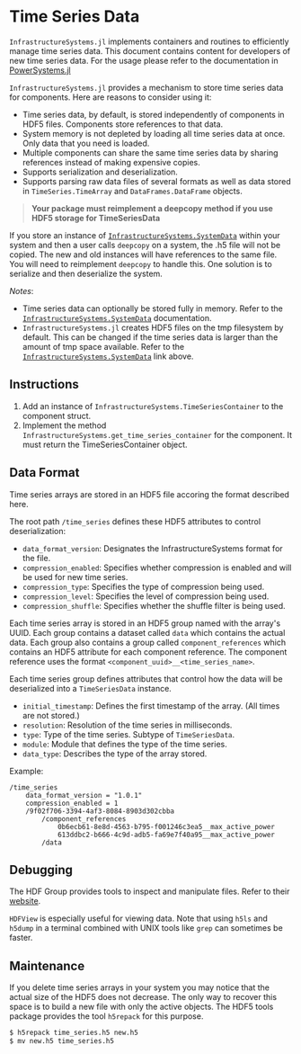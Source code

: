 # Time Series Data

`InfrastructureSystems.jl` implements containers and routines to efficiently manage time
series data. This document contains content for developers of new time series data. For the
usage please refer to the documentation in [PowerSystems.jl](https://nrel-siip.github.io/PowerSystems.jl/stable)

`InfrastructureSystems.jl` provides a mechanism to store time series data for
components. Here are reasons to consider using it:

- Time series data, by default, is stored independently of components in HDF5 files.
Components store references to that data.
- System memory is not depleted by loading all time series data at once. Only data that you
need is loaded.
- Multiple components can share the same time series data by sharing references instead of
making expensive copies.
- Supports serialization and deserialization.
- Supports parsing raw data files of several formats as well as data stored in
  `TimeSeries.TimeArray` and `DataFrames.DataFrame` objects.

> **Your package must reimplement a deepcopy method if you use HDF5 storage for TimeSeriesData**

If you store an instance of [`InfrastructureSystems.SystemData`](@ref) within your
system and then a user calls `deepcopy` on a system, the .h5 file will not be copied.
The new and old instances will have references to the same file. You will need to
reimplement `deepcopy` to handle this. One solution is to serialize and then
deserialize the system.

*Notes*:

- Time series data can optionally be stored fully in memory. Refer to the
[`InfrastructureSystems.SystemData`](@ref) documentation.
- `InfrastructureSystems.jl` creates HDF5 files on the tmp filesystem by default.
  This can be changed if the time series data is larger than the amount of
  tmp space available. Refer to the [`InfrastructureSystems.SystemData`](@ref) link above.

## Instructions

1. Add an instance of `InfrastructureSystems.TimeSeriesContainer` to the component struct.
2. Implement the method `InfrastructureSystems.get_time_series_container` for the
   component. It must return the TimeSeriesContainer object.


## Data Format
Time series arrays are stored in an HDF5 file accoring the format described here.

The root path ``/time_series`` defines these HDF5 attributes to control deserialization:

- ``data_format_version``: Designates the InfrastructureSystems format for the file.
- ``compression_enabled``: Specifies whether compression is enabled and will be used for new time series.
- ``compression_type``: Specifies the type of compression being used.
- ``compression_level``: Specifies the level of compression being used.
- ``compression_shuffle``: Specifies whether the shuffle filter is being used.

Each time series array is stored in an HDF5 group named with the array's UUID.
Each group contains a dataset called ``data`` which contains the actual data.
Each group also contains a group called ``component_references`` which contains
an HDF5 attribute for each component reference. The component reference uses the
format ``<component_uuid>__<time_series_name>``.

Each time series group defines attributes that control how the data will be deserialized into a ``TimeSeriesData`` instance.

- ``initial_timestamp``: Defines the first timestamp of the array. (All times are not stored.)
- ``resolution``: Resolution of the time series in milliseconds.
- ``type``: Type of the time series. Subtype of ``TimeSeriesData``.
- ``module``: Module that defines the type of the time series.
- ``data_type``: Describes the type of the array stored.

Example:

```
/time_series
    data_format_version = "1.0.1"
    compression_enabled = 1
    /9f02f706-3394-4af3-8084-8903d302cbba
        /component_references
            0b6ecb61-8e8d-4563-b795-f001246c3ea5__max_active_power
            613ddbc2-b666-4c9d-adb5-fa69e7f40a95__max_active_power
        /data
```

## Debugging
The HDF Group provides tools to inspect and manipulate files. Refer to their
[website](https://support.hdfgroup.org/products/hdf5_tools/).

``HDFView`` is especially useful for viewing data. Note that using ``h5ls`` and
``h5dump`` in a terminal combined with UNIX tools like ``grep`` can sometimes be
faster.


## Maintenance

If you delete time series arrays in your system you may notice that the actual
size of the HDF5 does not decrease. The only way to recover this space is to
build a new file with only the active objects. The HDF5 tools package provides
the tool ``h5repack`` for this purpose.

```bash
$ h5repack time_series.h5 new.h5
$ mv new.h5 time_series.h5
```
